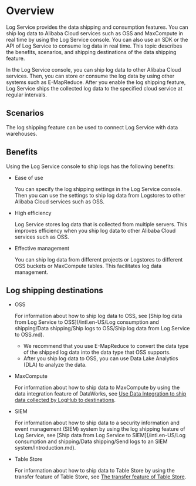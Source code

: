 # Overview

Log Service provides the data shipping and consumption features. You can ship log data to Alibaba Cloud services such as OSS and MaxCompute in real time by using the Log Service console. You can also use an SDK or the API of Log Service to consume log data in real time. This topic describes the benefits, scenarios, and shipping destinations of the data shipping feature.

In the Log Service console, you can ship log data to other Alibaba Cloud services. Then, you can store or consume the log data by using other systems such as E-MapReduce. After you enable the log shipping feature, Log Service ships the collected log data to the specified cloud service at regular intervals.

## Scenarios

The log shipping feature can be used to connect Log Service with data warehouses.

## Benefits

Using the Log Service console to ship logs has the following benefits:

-   Ease of use

    You can specify the log shipping settings in the Log Service console. Then you can use the settings to ship log data from Logstores to other Alibaba Cloud services such as OSS.

-   High efficiency

    Log Service stores log data that is collected from multiple servers. This improves efficiency when you ship log data to other Alibaba Cloud services such as OSS.

-   Effective management

    You can ship log data from different projects or Logstores to different OSS buckets or MaxCompute tables. This facilitates log data management.


## Log shipping destinations

-   OSS

    For information about how to ship log data to OSS, see [Ship log data from Log Service to OSS](/intl.en-US/Log consumption and shipping/Data shipping/Ship logs to OSS/Ship log data from Log Service to OSS.md).

    -   We recommend that you use E-MapReduce to convert the data type of the shipped log data into the data type that OSS supports.
    -   After you ship log data to OSS, you can use Data Lake Analytics \(DLA\) to analyze the data.
-   MaxCompute

    For information about how to ship data to MaxCompute by using the data integration feature of DataWorks, see [Use Data Integration to ship data collected by LogHub to destinations]().

-   SIEM

    For information about how to ship data to a security information and event management \(SIEM\) system by using the log shipping feature of Log Service, see [Ship data from Log Service to SIEM](/intl.en-US/Log consumption and shipping/Data shipping/Send logs to an SIEM system/Introduction.md).

-   Table Store

    For information about how to ship data to Table Store by using the transfer feature of Table Store, see [The transfer feature of Table Store]().


